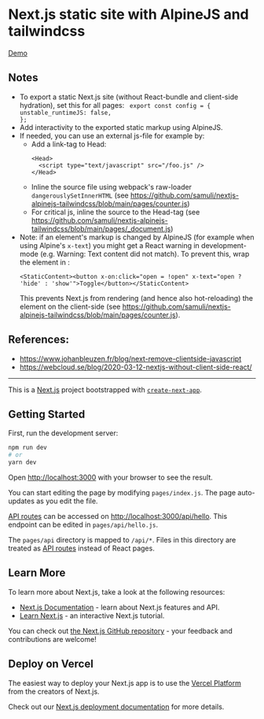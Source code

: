 # Next.js static site with AlpineJS and tailwindcss

[Demo](https://60eadbb216850098e1caa2d0--naughty-beaver-b42d94.netlify.app)

## Notes

- To export a static Next.js site (without React-bundle and client-side hydration), set this for all pages:
   ``` export const config = {                                                                                                                                              unstable_runtimeJS: false,                                                                                                                                        };```
- Add interactivity to the exported static markup using AlpineJS. 
- If needed, you can use an external js-file for example by:
   - Add a link-tag to Head:
       ```
       <Head>
         <script type="text/javascript" src="/foo.js" />
       </Head>
       ```
   - Inline the source file using webpack's raw-loader `dangerouslySetInnerHTML` (see https://github.com/samuli/nextjs-alpinejs-tailwindcss/blob/main/pages/counter.js)
   - For critical js, inline the source to the Head-tag (see https://github.com/samuli/nextjs-alpinejs-tailwindcss/blob/main/pages/_document.js)
- Note: if an element's markup is changed by AlpineJS (for example when using Alpine's `x-text`) you might get a React warning in development-mode (e.g. Warning: Text content did not match). To prevent this, wrap the element in <StaticContent>:
  ``` 
  <StaticContent><button x-on:click="open = !open" x-text="open ? 'hide' : 'show'">Toggle</button></StaticContent>
  ```
  This prevents Next.js from rendering (and hence also hot-reloading) the element on the client-side (see https://github.com/samuli/nextjs-alpinejs-tailwindcss/blob/main/pages/counter.js). 
 
## References:
- https://www.johanbleuzen.fr/blog/next-remove-clientside-javascript
- https://webcloud.se/blog/2020-03-12-nextjs-without-client-side-react/

---


This is a [Next.js](https://nextjs.org/) project bootstrapped with [`create-next-app`](https://github.com/vercel/next.js/tree/canary/packages/create-next-app).

## Getting Started

First, run the development server:

```bash
npm run dev
# or
yarn dev
```

Open [http://localhost:3000](http://localhost:3000) with your browser to see the result.

You can start editing the page by modifying `pages/index.js`. The page auto-updates as you edit the file.

[API routes](https://nextjs.org/docs/api-routes/introduction) can be accessed on [http://localhost:3000/api/hello](http://localhost:3000/api/hello). This endpoint can be edited in `pages/api/hello.js`.

The `pages/api` directory is mapped to `/api/*`. Files in this directory are treated as [API routes](https://nextjs.org/docs/api-routes/introduction) instead of React pages.

## Learn More

To learn more about Next.js, take a look at the following resources:

- [Next.js Documentation](https://nextjs.org/docs) - learn about Next.js features and API.
- [Learn Next.js](https://nextjs.org/learn) - an interactive Next.js tutorial.

You can check out [the Next.js GitHub repository](https://github.com/vercel/next.js/) - your feedback and contributions are welcome!

## Deploy on Vercel

The easiest way to deploy your Next.js app is to use the [Vercel Platform](https://vercel.com/new?utm_medium=default-template&filter=next.js&utm_source=create-next-app&utm_campaign=create-next-app-readme) from the creators of Next.js.

Check out our [Next.js deployment documentation](https://nextjs.org/docs/deployment) for more details.
